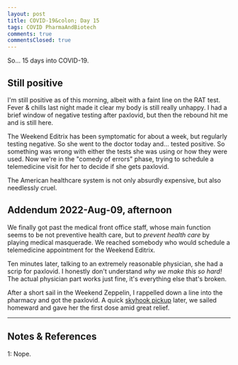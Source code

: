 ```yaml
---
layout: post
title: COVID-19&colon; Day 15
tags: COVID PharmaAndBiotech
comments: true
commentsClosed: true
---
```


So&hellip; 15 days into COVID-19.  


## Still positive  

I'm still positive as of this morning, albeit with a faint line on the RAT test.  Fever
&amp; chills last night made it clear my body is still really unhappy.  I had a brief
window of negative testing after paxlovid, but then the rebound hit me and is still here.  

The Weekend Editrix has been symptomatic for about a week, but regularly testing
negative.  So she went to the doctor today and&hellip; tested positive.  So something was
wrong with either the tests she was using or how they were used.  Now we're in the "comedy
of errors" phase, trying to schedule a telemedicine visit for her to decide if she gets
paxlovid.  

The American healthcare system is not only absurdly expensive, but also needlessly cruel.  


## Addendum 2022-Aug-09, afternoon  

We finally got past the medical front office staff, whose main function seems to be not
preventive health care, but to _prevent health care_ by playing medical masquerade.  We reached
somebody who would schedule a telemedicine appointment for the Weekend Editrix.  

Ten minutes later, talking to an extremely reasonable physician, she had a scrip for
paxlovid.  I honestly don't understand _why we make this so hard!_  The actual physician
part works just fine, it's everything else that's broken.  

After a short sail in the Weekend Zeppelin, I rappelled down a line into the pharmacy and
got the paxlovid.  A quick
[skyhook pickup](https://en.wikipedia.org/wiki/Fulton_surface-to-air_recovery_system)
later, we sailed homeward and gave her the first dose amid great relief.  

---

## Notes &amp; References  

<!--
<sup id="fn1a">[[1]](#fn1)</sup>

<a id="fn1">1</a>: ***, ["***"](***), *** [↩](#fn1a)  

<a href="{{ site.baseurl }}/images/***">
  <img src="{{ site.baseurl }}/images/***" width="400" height="***" alt="***" title="***" style="float: right; margin: 3px 3px 3px 3px; border: 1px solid #000000;">
</a>

<iframe width="400" height="224" src="***" allow="accelerometer; encrypted-media; gyroscope; picture-in-picture" allowfullscreen style="float: right; margin: 3px 3px 3px 3px; border: 1px solid #000000;"></iframe>
-->

<a id="fn1">1</a>: Nope.  
